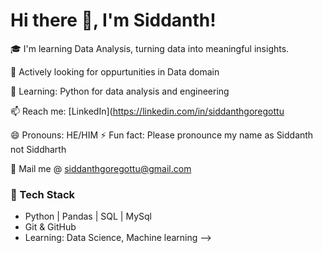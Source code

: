 # Hi there 👋, I'm Siddanth!

🎓 I'm learning Data Analysis, turning data into meaningful insights.  

💼 Actively looking for oppurtunities in Data domain 

🌱 Learning: Python for data analysis and engineering 

📫 Reach me: [LinkedIn](https://linkedin.com/in/siddanthgoregottu

😄 Pronouns: HE/HIM
⚡ Fun fact: Please pronounce my name as Siddanth not Siddharth

📧 Mail me @ siddanthgoregottu@gmail.com

### 🔧 Tech Stack
- Python | Pandas | SQL | MySql
- Git & GitHub 
- Learning: Data Science, Machine learning
-->
